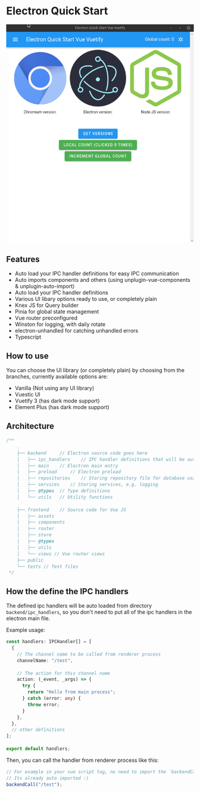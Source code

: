 # Electron Quick Start

<img src="previews/Preview Vuetify.gif">

## Features

- Auto load your IPC handler definitions for easy IPC communication
- Auto imports components and others (using unplugin-vue-components & unplugin-auto-import)
- Auto load your IPC handler definitions
- Various UI libary options ready to use, or completely plain
- Knex JS for Query builder
- Pinia for global state management
- Vue router preconfigured
- Winston for logging, with daily rotate
- electron-unhandled for catching unhandled errors
- Typescript

## How to use

You can choose the UI library (or completely plain) by choosing from the branches, currently available options are:

- Vanilla (Not using any UI library)
- Vuestic UI
- Vuetify 3 (has dark mode support)
- Element Plus (has dark mode support)
## Architecture

```ts
/**
    .
    ├── backend     // Electron source code goes here
    │   ├── ipc_handlers    // IPC handler definitions that will be auto loaded
    │   ├── main    // Electron main entry
    │   ├── preload     // Electron preload
    │   ├── repositories    // Storing repository file for database usage
    │   ├── services    // Storing services, e.g. logging
    │   ├── @types  // Type definitions
    │   └── utils   // Utility functions

    ├── frontend    // Source code for Vue JS
    │   ├── assets
    │   ├── components
    │   ├── router
    │   ├── store
    │   ├── @types
    │   ├── utils
    │   └── views // Vue router views
    ├── public
    └── tests // Test files
 */
```

## How the define the IPC handlers

The defined ipc handlers will be auto loaded from directory `backend/ipc_handlers`, so you don't need to put all of the ipc handlers in the electron main file.

Example usage:

```ts
const handlers: IPCHandler[] = [
  {
    // The channel name to be called from renderer process
    channelName: "/test",

    // The action for this channel name
    action: (_event, _args) => {
      try {
        return "Hello from main process";
      } catch (error: any) {
        throw error;
      }
    },
  },
  // other definitions
];

export default handlers;
```

Then, you can call the handler from renderer process like this:
```ts
// For example in your vue script tag, no need to import the `backendCall` function
// Its already auto imported :)
backendCall("/test");
```
